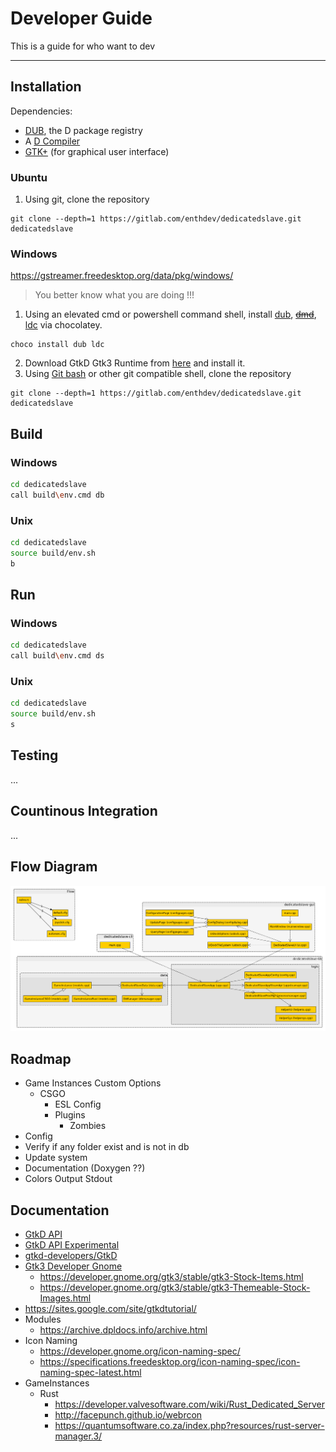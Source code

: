 # Developer Guide

This is a guide for who want to dev

---

## Installation

Dependencies:

* [DUB](https://code.dlang.org/), the D package registry
* A [D Compiler](https://dlang.org/download.html)
* [GTK+](https://www.gtk.org/) (for graphical user interface)

### Ubuntu

1. Using git, clone the repository

```
git clone --depth=1 https://gitlab.com/enthdev/dedicatedslave.git dedicatedslave
```

### Windows

https://gstreamer.freedesktop.org/data/pkg/windows/

> You better know what you are doing !!!

1. Using an elevated cmd or powershell command shell, install [dub](https://chocolatey.org/packages/dub), [~~dmd~~](https://chocolatey.org/packages/dmd), [ldc](https://chocolatey.org/packages/ldc) via chocolatey.

```
choco install dub ldc
```

2. Download GtkD Gtk3 Runtime from [here](https://gtkd.org/Downloads/runtime/gtk3-runtime_3.22.24-1_64bit.exe) and install it.
3. Using [Git bash](https://git-scm.com/downloads) or other git compatible shell, clone the repository

```
git clone --depth=1 https://gitlab.com/enthdev/dedicatedslave.git dedicatedslave
```

## Build

### Windows

```bash
cd dedicatedslave
call build\env.cmd db
```

### Unix

```bash
cd dedicatedslave
source build/env.sh
b
```

## Run

### Windows

```bash
cd dedicatedslave
call build\env.cmd ds
```

### Unix

```bash
cd dedicatedslave
source build/env.sh
s
```

## Testing

...

## Countinous Integration

...

## Flow Diagram

![Flow Diagram](../img/flowdiagram.png)

## Roadmap

* Game Instances Custom Options
  * CSGO
    * ESL Config
    * Plugins
      * Zombies
* Config
* Verify if any folder exist and is not in db
* Update system
* Documentation (Doxygen ??)
* Colors Output Stdout

## Documentation

* [GtkD API](https://api.gtkd.org/gtkd/gtk/MainWindow.html)
* [GtkD API Experimental](http://dpldocs.info/experimental-docs/gtk.ToolButton.ToolButton.html)
* [gtkd-developers/GtkD](https://github.com/gtkd-developers/GtkD/)
* [Gtk3 Developer Gnome](https://developer.gnome.org/gtk3/stable/)
  * https://developer.gnome.org/gtk3/stable/gtk3-Stock-Items.html
  * https://developer.gnome.org/gtk3/stable/gtk3-Themeable-Stock-Images.html
* https://sites.google.com/site/gtkdtutorial/
* Modules
  * https://archive.dpldocs.info/archive.html
* Icon Naming
  * https://developer.gnome.org/icon-naming-spec/
  * https://specifications.freedesktop.org/icon-naming-spec/icon-naming-spec-latest.html
* GameInstances
  * Rust
    * https://developer.valvesoftware.com/wiki/Rust_Dedicated_Server
    * http://facepunch.github.io/webrcon
    * https://quantumsoftware.co.za/index.php?resources/rust-server-manager.3/
